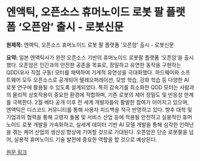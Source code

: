 # 엔액틱, 오픈소스 휴머노이드 로봇 팔 플랫폼 ‘오픈암’ 출시 - 로봇신문

**원제목:** 엔액틱, 오픈소스 휴머노이드 로봇 팔 플랫폼 '오픈암' 출시 - 로봇신문

**요약:** 일본 엔액틱사가 완전 오픈소스 기반의 휴머노이드 로봇팔 플랫폼 ‘오픈암’을 출시했다.  오픈암은 인간과의 안전한 공존을 목표로, 정밀하고 유연한 동작을 구현하는 QDD(유사 직접 구동) 모터를 채택하여 기계적 유연성을 극대화했다. 하드웨어와 소프트웨어 모두 오픈소스로 공개되어 텔레오퍼레이션, 모방 학습, 강화 학습 등 다양한 AI 로봇 연구에 활용될 수 있도록 설계되었다.  특히 감속기를 최소화한 QDD 모터는 사람과의 물리적 상호작용이 중요한 환경에 적합하며,  기존 로봇의 제어 정밀도 및 반응성 한계를 극복한다.  2월 베타 공개 이후 전 세계 개발자들의 활발한 참여가 이어지고 있으며,  엔액틱은 디스코드 커뮤니티를 통해 사용자 피드백을 적극 반영하고 있다.  향후 대학 및 기업과의 협력을 통해 고령자 돌봄 및 서비스 산업 등에 적용될 안전하고 실용적인 휴머노이드 로봇 개발을 가속화하고,  실세계 데이터 기반 AI 모델 개발을 통해 심각한 인력난을 겪는 케어 산업의 생산성 향상에 기여할 것으로 기대된다.  오픈암은 단순 로봇팔을 넘어,  실용적 휴머노이드 기술 발전에 중요한 역할을 할 것으로 예상된다.

[원문 링크](https://www.irobotnews.com/news/articleView.html?idxno=41398)
